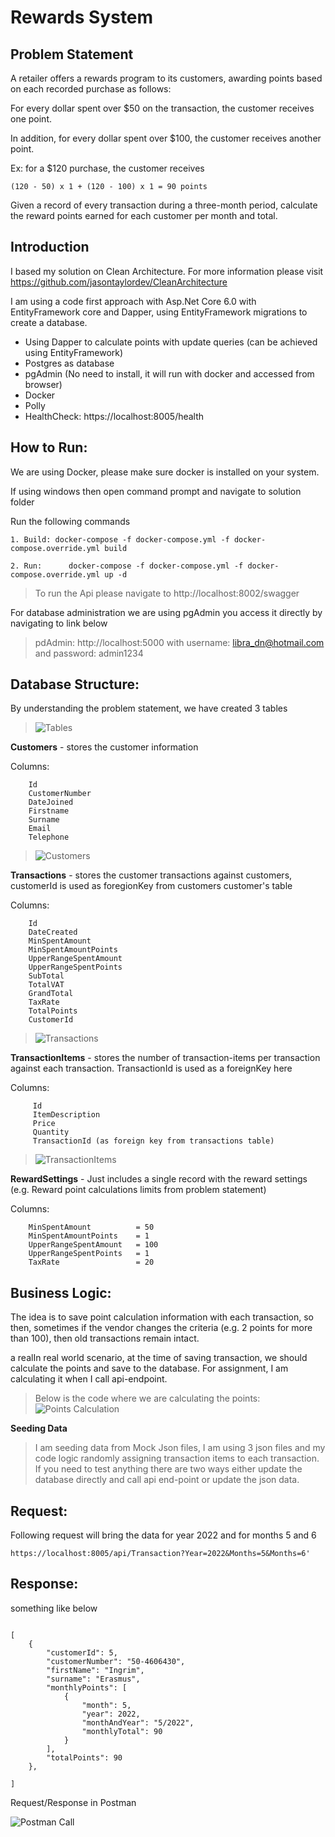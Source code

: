 # Rewards System





## Problem Statement



A retailer offers a rewards program to its customers, awarding points based on each recorded purchase as follows:

 

For every dollar spent over $50 on the transaction, the customer receives one point.

In addition, for every dollar spent over $100, the customer receives another point.

Ex: for a $120 purchase, the customer receives

`(120 - 50) x 1 + (120 - 100) x 1 = 90 points`



Given a record of every transaction during a three-month period, calculate the reward points earned for each customer per month and total. 





## Introduction



I based my solution on Clean Architecture. For more information please visit https://github.com/jasontaylordev/CleanArchitecture

I am using a code first approach with Asp.Net Core 6.0 with EntityFramework core and Dapper, using EntityFramework migrations to create a database.

- Using Dapper to calculate points with update queries (can be achieved using EntityFramework)
- Postgres as database
- pgAdmin (No need to install, it will run with docker and accessed from browser)
- Docker
- Polly
- HealthCheck: https://localhost:8005/health

## How to Run:



We are using Docker, please make sure docker is installed on your system.

If using windows then open command prompt and navigate to solution folder


Run the following commands

```
1. Build: docker-compose -f docker-compose.yml -f docker-compose.override.yml build

2. Run:      docker-compose -f docker-compose.yml -f docker-compose.override.yml up -d

```

>To run the Api please navigate to http://localhost:8002/swagger 



For database administration we are using pgAdmin you access it directly by navigating to link below

>pdAdmin: http://localhost:5000
with username: libra_dn@hotmail.com and password: admin1234







## Database Structure:



By understanding the problem statement, we have created 3 tables

>![Tables](https://i.postimg.cc/3rCYGL2D/tables.png)

**Customers** - stores the customer information

Columns:

```
    Id
    CustomerNumber
    DateJoined
    Firstname
    Surname
    Email
    Telephone
```
>![Customers](https://i.postimg.cc/T1GxSmvw/customers.png)


**Transactions** - stores the customer transactions against customers, customerId is used as foregionKey from customers customer's table

Columns:
``` 
    Id    
    DateCreated
    MinSpentAmount
    MinSpentAmountPoints
    UpperRangeSpentAmount
    UpperRangeSpentPoints
    SubTotal
    TotalVAT
    GrandTotal
    TaxRate
    TotalPoints
    CustomerId
```
>![Transactions](https://i.postimg.cc/cJnNLTsC/transactions.png)

**TransactionItems** - stores the number of transaction-items per transaction against each transaction. TransactionId is used as a foreignKey here 

Columns: 
```
     Id
     ItemDescription
     Price  
     Quantity 
     TransactionId (as foreign key from transactions table)
```
>![TransactionItems](https://i.postimg.cc/7YK4sfsH/transactionitems.png)

**RewardSettings** - Just includes a single record with the reward settings (e.g. Reward point calculations limits from problem statement)

Columns:
```
    MinSpentAmount          = 50
    MinSpentAmountPoints    = 1
    UpperRangeSpentAmount   = 100
    UpperRangeSpentPoints   = 1
    TaxRate                 = 20
```




## Business Logic:


The idea is to save point calculation information with each transaction, so then, sometimes if the vendor changes the criteria (e.g. 2 points for more than 100), then old transactions remain intact.

a realIn real world scenario, at the time of saving transaction, we should calculate the points and save to the database. For assignment, I am calculating it when I call api-endpoint.

>Below is the code where we are calculating the points:
![Points Calculation](https://i.postimg.cc/Bnt0d4kx/points-calculation.png)

**Seeding Data** 
>I am seeding data from Mock Json files, I am using 3 json files and my code logic randomly assigning transaction items to each transaction. If you need to test anything there are two ways either update the database directly and call api end-point or update the json data.


## Request:

Following request will bring the data for year 2022 and for months 5 and 6



```
https://localhost:8005/api/Transaction?Year=2022&Months=5&Months=6'

```

## Response:

something like below

> 

```

[   
    {
        "customerId": 5,
        "customerNumber": "50-4606430",
        "firstName": "Ingrim",
        "surname": "Erasmus",
        "monthlyPoints": [
            {
                "month": 5,
                "year": 2022,
                "monthAndYear": "5/2022",
                "monthlyTotal": 90
            }
        ],
        "totalPoints": 90
    },

]

```


Request/Response in Postman

![Postman Call](https://i.postimg.cc/fTzZfxvq/postman.png)




